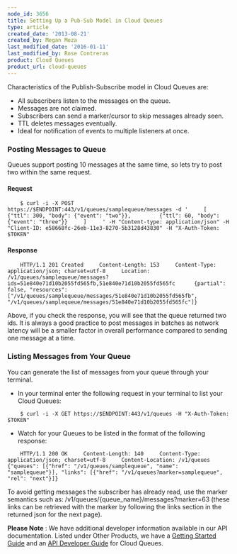 ```yaml
---
node_id: 3656
title: Setting Up a Pub-Sub Model in Cloud Queues
type: article
created_date: '2013-08-21'
created_by: Megan Meza
last_modified_date: '2016-01-11'
last_modified_by: Rose Contreras
product: Cloud Queues
product_url: cloud-queues
---
```


Characteristics of the Publish-Subscribe model in Cloud Queues are:

-   All subscribers listen to the messages on the queue.
-   Messages are not claimed.
-   Subscribers can send a marker/cursor to skip messages already seen.
-   TTL deletes messages eventually.
-   Ideal for notification of events to multiple listeners at once.

### Posting Messages to Queue

Queues support posting 10 messages at the same time, so lets try to post
two within the same request.

#### Request

        $ curl -i -X POST https://$ENDPOINT:443/v1/queues/samplequeue/messages -d '     [            {"ttl": 300, "body": {"event": "two"}},         {"ttl": 60, "body": {"event": "three"}}     ]     ' -H "Content-type: application/json" -H "Client-ID: e58668fc-26eb-11e3-8270-5b3128d43830" -H "X-Auth-Token: $TOKEN"

#### Response

        HTTP/1.1 201 Created     Content-Length: 153     Content-Type: application/json; charset=utf-8     Location: /v1/queues/samplequeue/messages?ids=51e840e71d10b2055fd565fb,51e840e71d10b2055fd565fc      {partial": false, "resources": ["/v1/queues/samplequeue/messages/51e840e71d10b2055fd565fb", "/v1/queues/samplequeue/messages/51e840e71d10b2055fd565fc"]}

Above, if you check the response, you will see that the queue returned
two ids. It is always a good practice to post messages in batches as
network latency will be a smaller factor in overall performance compared
to sending one message at a time.

### Listing Messages from Your Queue

You can generate the list of messages from your queue through your
terminal.

-   In your terminal enter the following request in your terminal to
    list your Cloud Queues:

<!-- -->

        $ curl -i -X GET https://$ENDPOINT:443/v1/queues -H "X-Auth-Token: $TOKEN"

-   Watch for your Queues to be listed in the format of the following
    response:

<!-- -->

        HTTP/1.1 200 OK     Content-Length: 140     Content-Type: application/json; charset=utf-8     Content-Location: /v1/queues  {"queues": [{"href": "/v1/queues/samplequeue", "name": "samplequeue"}], "links": [{"href": "/v1/queues?marker=samplequeue", "rel": "next"}]}

To avoid getting messages the subscriber has already read, use the
marker semantics such as: /v1/queues/{queue\_name}/messages?marker=63
(these links can be retrieved with the marker by following the links
section in the returned json for the next page).

**Please Note** : We have additional developer information available in
our API documentation. Listed under Other Products, we have a [Getting
Started
Guide](http://docs.rackspace.com/queues/api/v1.0/cq-gettingstarted/content/DB_Overview.html)
and an [API Developer
Guide](http://docs.rackspace.com/queues/api/v1.0/cq-devguide/content/overview.html)
for Cloud Queues.

